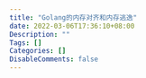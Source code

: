 ```yaml
---
title: "Golang的内存对齐和内存逃逸"
date: 2022-03-06T17:36:10+08:00
Description: ""
Tags: []
Categories: []
DisableComments: false
---
```


